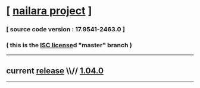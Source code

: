 
# [ [nailara project](http://www.nailara.net/) ]

### [ source code version : 17.9541-2463.0 ]

### ( this is the [ISC license](license)d "master" branch )
---
## current [release](https://github.com/anotherlink/nailara/releases) \\\\// [1.04.0](https://github.com/anotherlink/nailara/releases/tag/1.04.0)
---
